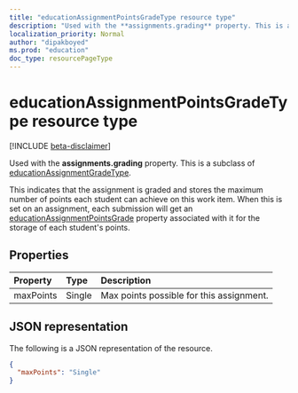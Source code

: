 ```yaml
---
title: "educationAssignmentPointsGradeType resource type"
description: "Used with the **assignments.grading** property. This is a subclass of educationAssignmentGradeType."
localization_priority: Normal
author: "dipakboyed"
ms.prod: "education"
doc_type: resourcePageType
---
```


# educationAssignmentPointsGradeType resource type

[!INCLUDE [beta-disclaimer](../../includes/beta-disclaimer.md)]

Used with the **assignments.grading** property. This is a subclass of [educationAssignmentGradeType](educationassignmentgradetype.md).

This indicates that the assignment is graded and stores the maximum number of points each student can achieve on this work item. When this is set on an assignment, each submission will get
an [educationAssignmentPointsGrade](educationassignmentpointsgrade.md) property associated with it for the storage of each student's points.

## Properties
| Property	   | Type	|Description|
|:---------------|:--------|:----------|
|maxPoints|Single| Max points possible for this assignment.  |

## JSON representation

The following is a JSON representation of the resource.

<!-- {
  "blockType": "resource",
  "optionalProperties": [

  ],
  "@odata.type": "microsoft.graph.educationAssignmentPointsGradeType"
}-->

```json
{
  "maxPoints": "Single"
}

```

<!-- uuid: 8fcb5dbc-d5aa-4681-8e31-b001d5168d79
2015-10-25 14:57:30 UTC -->
<!--
{
  "type": "#page.annotation",
  "description": "educationAssignmentPointsGradeType resource",
  "keywords": "",
  "section": "documentation",
  "tocPath": "",
  "suppressions": []
}
-->
